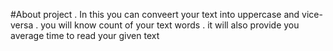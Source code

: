 #About project
. In this you can conveert your text into uppercase and vice-versa
. you will know count of your text words
. it will also provide you average time to read your given text 